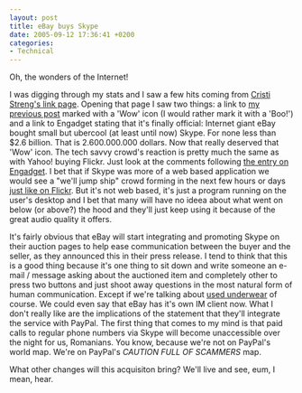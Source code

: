 ```yaml
---
layout: post
title: eBay buys Skype
date: 2005-09-12 17:36:41 +0200
categories:
- Technical
---
```

Oh, the wonders of the Internet!

I was digging through my stats and I saw a few hits coming from <a href="http://link.streng.ro/">Cristi Streng's link page</a>. Opening that page I saw two things: a link to <a href="http://www.rusiczki.net/2005/09/09/tutorial-how-to-scam-on-ebay/">my previous post</a> marked with a 'Wow' icon (I would rather mark it with a 'Boo!') and a link to Engadget stating that it's finally official: Internet giant eBay bought small but ubercool (at least until now) Skype. For none less than $2.6 billion. That is 2.600.000.000 dollars. Now that really deserved that 'Wow' icon. The tech savvy crowd's reaction is pretty much the same as with Yahoo! buying Flickr. Just look at the comments following <a href="http://www.engadget.com/entry/1234000140058350/">the entry on Engadget</a>. I bet that if Skype was more of a web based application we would see a "we'll jump ship" crowd forming in the next few hours or days <a href="http://www.wired.com/news/ebiz/0,1272,68654,00.html">just like on Flickr</a>. But it's not web based, it's just a program running on the user's desktop and I bet that many will have no ideea about what went on below (or above?) the hood and they'll just keep using it because of the great audio quality it offers.

It's fairly obvious that eBay will start integrating and promoting Skype on their auction pages to help ease communication between the buyer and the seller, as they announced this in their press release. I tend to think that this is a good thing because it's one thing to sit down and write someone an e-mail / message asking about the auctioned item and completely other to press two buttons and just shoot away questions in the most natural form of human communication. Except if we're talking about <a href="http://www.illwillpress.com/unmen.html">used underwear</a> of course. We could even say that eBay has it's own IM client now. What I don't really like are the implications of the statement that they'll integrate the service with PayPal. The first thing that comes to my mind is that paid calls to regular phone numbers via Skype will become unaccessible over the night for us, Romanians. You know, because we're not on PayPal's world map. We're on PayPal's <em>CAUTION FULL OF SCAMMERS</em> map.

What other changes will this acquisiton bring? We'll live and see, eum, I mean, hear.
